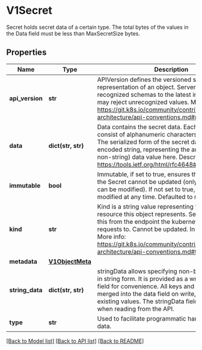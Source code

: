 # V1Secret

Secret holds secret data of a certain type. The total bytes of the values in the Data field must be less than MaxSecretSize bytes.
## Properties
Name | Type | Description | Notes
------------ | ------------- | ------------- | -------------
**api_version** | **str** | APIVersion defines the versioned schema of this representation of an object. Servers should convert recognized schemas to the latest internal value, and may reject unrecognized values. More info: https://git.k8s.io/community/contributors/devel/sig-architecture/api-conventions.md#resources | [optional] 
**data** | **dict(str, str)** | Data contains the secret data. Each key must consist of alphanumeric characters, &#39;-&#39;, &#39;_&#39; or &#39;.&#39;. The serialized form of the secret data is a base64 encoded string, representing the arbitrary (possibly non-string) data value here. Described in https://tools.ietf.org/html/rfc4648#section-4 | [optional] 
**immutable** | **bool** | Immutable, if set to true, ensures that data stored in the Secret cannot be updated (only object metadata can be modified). If not set to true, the field can be modified at any time. Defaulted to nil. | [optional] 
**kind** | **str** | Kind is a string value representing the REST resource this object represents. Servers may infer this from the endpoint the kubernetes.client submits requests to. Cannot be updated. In CamelCase. More info: https://git.k8s.io/community/contributors/devel/sig-architecture/api-conventions.md#types-kinds | [optional] 
**metadata** | [**V1ObjectMeta**](V1ObjectMeta.md) |  | [optional] 
**string_data** | **dict(str, str)** | stringData allows specifying non-binary secret data in string form. It is provided as a write-only input field for convenience. All keys and values are merged into the data field on write, overwriting any existing values. The stringData field is never output when reading from the API. | [optional] 
**type** | **str** | Used to facilitate programmatic handling of secret data. | [optional] 

[[Back to Model list]](../README.md#documentation-for-models) [[Back to API list]](../README.md#documentation-for-api-endpoints) [[Back to README]](../README.md)


